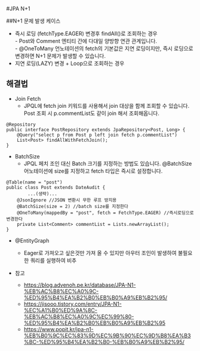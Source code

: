 #JPA N+1

##N+1 문제 발생 케이스
 - 즉시 로딩 (fetchType.EAGER) 변경후 findAll()로 조회하는 경우  
        - Post와 Comment 엔티티 간에 다대일 양방향 연관 관계입니다.   
        - @OneToMany 언노테이션의 fetch의 기본값은 지연 로딩이지만, 즉시 로딩으로 변경하면 N+1 문제가 발생할 수 있습니다.
 - 지연 로딩(LAZY) 변경 + Loop으로 조회하는 경우
 

## 해결법
- Join Fetch
    - JPQL에 fetch join 키워드를 사용해서 join 대상을 함께 조회할 수 있습니다. Post 조회 시 p.commentList도 같이 join 해서 조회해옵니다. 
~~~
@Repository
public interface PostRepository extends JpaRepository<Post, Long> {
    @Query("select p from Post p left join fetch p.commentList")
    List<Post> findAllWithFetchJoin();
}
~~~

- BatchSize
    - JPQL 페치 조인 대신 Batch 크기를 지정하는 방법도 있습니다. @BatchSize 어노테이션에 size를 지정하고 fetch 타입은 즉시로 설정합니다.
~~~
@Table(name = "post")
public class Post extends DateAudit {
 		...(생략)...
    @JsonIgnore //JSON 변환시 무한 루프 방지용
    @BatchSize(size = 2) //batch size를 지정한다
    @OneToMany(mappedBy = "post", fetch = FetchType.EAGER) //즉시로딩으로 변경한다
    private List<Comment> commentList = Lists.newArrayList();
}
~~~

- @EntityGraph
    - Eager로 가져오고 싶은것만 가져 올 수 있지만 아우터 조인이 발생하여 불필요한 쿼리를 실행하여 비추

- 참고
    - https://blog.advenoh.pe.kr/database/JPA-N1-%EB%AC%B8%EC%A0%9C-%ED%95%B4%EA%B2%B0%EB%B0%A9%EB%B2%95/
    - https://jisooo.tistory.com/entry/JPA-N1-%EC%A1%B0%ED%9A%8C-%EB%AC%B8%EC%A0%9C%EC%99%80-%ED%95%B4%EA%B2%B0%EB%B0%A9%EB%B2%95 
    - https://www.popit.kr/jpa-n1-%EB%B0%9C%EC%83%9D%EC%9B%90%EC%9D%B8%EA%B3%BC-%ED%95%B4%EA%B2%B0-%EB%B0%A9%EB%B2%95/